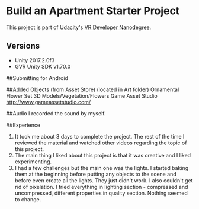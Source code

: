 # Build an Apartment Starter Project

This project is part of [Udacity](https://www.udacity.com "Udacity - Be in demand")'s [VR Developer Nanodegree](https://www.udacity.com/course/vr-developer-nanodegree--nd017).

## Versions
- Unity 2017.2.0f3
- GVR Unity SDK v1.70.0

##Submitting for Android

##Added Objects (from Asset Store) (located in Art folder)
Ornamental Flower Set
3D Models/Vegetation/Flowers
Game Asset Studio
http://www.gameassetstudio.com/

##Audio
I recorded the sound by myself.

##Experience
1. It took me about 3 days to complete the project. The rest of the time I reviewed the material and watched other videos regarding the topic of this project. 
2. The main thing I liked about this project is that it was creative and I liked experimenting. 
3. I had a few challenges but the main one was the lights. I started baking them at the beginning before putting any objects to the scene and before even create all the lights. They just didn't work. 
I also couldn't get rid of pixelation. I tried everything in lighting section - compressed and uncompressed, different properties in quality section. Nothing seemed to change. 
 